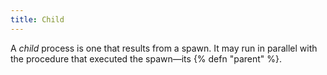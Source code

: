 ```yaml
---
title: Child
---
```


A *child* process is one that results from a spawn.
It may run in parallel with the procedure that executed the spawn&mdash;its {% defn "parent" %}.
